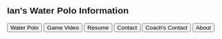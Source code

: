
<html>
<head>
<meta name="viewport" content="width=device-width, initial-scale=1">
<style>
body, html {
    height: 100%;
    margin: 0;
  }
  .bg {
    
    background-image: url("wat.jpg");
    
    height: 110%; 
   
    background-position: center;
    background-repeat: no-repeat;
    background-size: cover;
  }
body {font-family: Arial;}
/* Style the tab */
.tab {
  overflow: hidden;
  border: 1px solid #ccc;
  background-color: #ccc;
}
/* Style the buttons inside the tab */
.tab button {
  background-color: white;
  float: left;
  border: none;
  outline: none;
  cursor: pointer;
  padding: 14px 16px;
  transition: 0.3s;
  font-size: 17px;
  font-color:black;
}
/* Change background color of buttons on hover */
.tab button:hover {
  background-color: #ccc;
}
/* Create an active/current tablink class */
.tab button.active {
  background-color: #ccc;
}
/* Style the tab content */
.tabcontent {
  display: none;
  color: black;
  padding: 6px 12px;
  border: 1px solid #ccc;
  border-top: none;
}
</style>
</head>
<body>

<h2>Ian's Water Polo Information</h2>


<div class="tab">
  <button class="tablinks" onclick="openCity(event, 'Waterpolo')">Water Polo</button>
  <button class="tablinks" onclick="openCity(event, 'Game Video')">Game Video</button>
  <button class="tablinks" onclick="openCity(event, 'resume')">Resume</button>
  <button class="tablinks" onclick="openCity(event, 'contact')">Contact</button>
  <button class="tablinks" onclick="openCity(event, 'coaches')">Coach's Contact</button>
  <button class="tablinks" onclick="openCity(event, 'about')">About</button>
</div>


<div id="Waterpolo" class="tabcontent">
  <h3>Water polo</h3>
  <p>My name is Ian Fry, I play water polo for <a href="https://seadevils.org/water-polo" target="_blank">Potomac Water Polo</a> in Maryland.</p>
    
   <img src="github/me.JPG" width="600" height="1071">  
  
</div>
<div id="Game Video" class="tabcontent">
    
   <p>Here is my youtube channel with game footage</p>
   <iframe width="560" height="315" src="https://youtu.be/embed/VY8PNuTFQgk" frameborder="0" allow="accelerometer; autoplay; encrypted-media; gyroscope; picture-in-picture" allowfullscreen></iframe>
  
  <iframe width="560" height="315" src="https://youtu.be/embed/CdgHtOY3wc8" frameborder="0" allow="accelerometer; autoplay; encrypted-media; gyroscope; picture-in-picture" allowfullscreen></iframe>
    
   <p><a href="https://www.youtube.com/channel/UCvnw8g9ZKqtqCGTTIsE__TA" target="_blank">Click here for more video, or if link doesn't work</a></p>
   
 </div>

<div id="resume" class="tabcontent">
  <h3>Here are my Water Polo accomplishments and events</h3>
  <p>
   2013 - 2018 JOs 
   <br/>
    <br/>
    2018 2nd place NJO 16u Invitational 
   <br/>
    <br/>
    2013-2016 ODP National Championships NEZ 
   <br/>
     <br/>
    2017 USA Water Polo National Team Selection Camp 
   <br/>
    <br/>
    2017 USA Water Polo Futures camp at Olympic Training Center, Colorado Springs, Co
    <br/>
     <br/>
    2018 and 2019 North VS. South Challenge Champions in North Carolina Tournament
    <br/>
      <br/>
    2017-2018, 2018-2019 High School Swim Team Virginia State Championships Meet
    <br/>
      <br/>
    2018 and 2019 George Mason Scholar Athlete 
   </p> 
</div>

<div id="contact" class="tabcontent">
  <h3>Contact information</h3>
  <p>Here is a list of my contact information. 
    <br/>
    Email: ianfrywaterpolo@gmail.com
    <br/>
    Phone #7035590270
    <br/>
    <a id="mySchool" href="https://gm.fccps.org">High School: George Mason</a>
    <br/> 
    City: Falls Church
    <br/>
      State: Virginia
    <br/>
     <iframe src="https://www.google.com/maps/embed?pb=!1m18!1m12!1m3!1d24845.268559142238!2d-77.18982968260268!3d38.88605279807087!2m3!1f0!2f0!3f0!3m2!1i1024!2i768!4f13.1!3m3!1m2!1s0x89b64b6e7a4663ad%3A0x6e536688973d9759!2sFalls+Church%2C+VA!5e0!3m2!1sen!2sus!4v1551505069642" width="600" height="450" frameborder="0" style="border:0" allowfullscreen></iframe>
    

  </p>
</div>
    <div id="coaches" class="tabcontent">
    <h4>Coaches information:</h4>
    <p> Potomac Waterpolo Club Head Coach Jonah Dowd
    <br/>
    Phone# 909-762-2740
    <br/>
    Email: jonahbdowd@gmail.com
    </p>
    
   <img src="github/jonah.jpeg" width="105" height="145">  
   </div>
   
<div id="about" class="tabcontent">
  <h3>About</h3>
  <p>
   2021 Graduation year
      <br/>
   Height: 6'1" 
      <br/>
   Weight: 200 (lbs)
      <br/>
   Wing Span: 6' 7"
      <br/>
   50 (Yards) Free Time: 24.63
      <br/>
   100 (Yards) Free Time: 53.50
     <br/>
   50 (M)  BackStroke: 32.20
  <br/>   
This website was coded by me, Ian Fry. I wanted to have a website where I could post water polo highlights, and other information. However I wanted to do it in an interesting way, so I decided to code my own website using Html.</p>
    
  <img src="github/win.png" width="471" height="624">  
  <img src="github/team.JPG" width="767" height="575">  
</div>

<!-- below is the main needed stuff that i dont know much about, however i can put my needed information here as its below the tabs!-->
<div class="bg">
 

    
<script>
function openCity(evt, cityName) {
  var i, tabcontent, tablinks;
  tabcontent = document.getElementsByClassName("tabcontent");
  for (i = 0; i < tabcontent.length; i++) {
    tabcontent[i].style.display = "none";
  }
  tablinks = document.getElementsByClassName("tablinks");
  for (i = 0; i < tablinks.length; i++) {
    tablinks[i].className = tablinks[i].className.replace(" active", "");
  }
  document.getElementById(cityName).style.display = "block";
  evt.currentTarget.className += " active";
}
</script>
